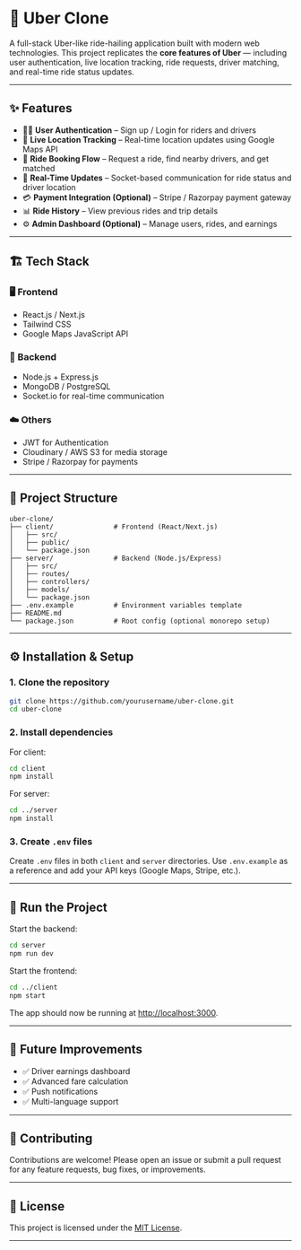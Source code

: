 # 🚖 Uber Clone

A full-stack Uber-like ride-hailing application built with modern web technologies. This project replicates the **core features of Uber** — including user authentication, live location tracking, ride requests, driver matching, and real-time ride status updates.

---

## ✨ Features

- 🧑‍💻 **User Authentication** – Sign up / Login for riders and drivers
- 📍 **Live Location Tracking** – Real-time location updates using Google Maps API
- 🚗 **Ride Booking Flow** – Request a ride, find nearby drivers, and get matched
- 📶 **Real-Time Updates** – Socket-based communication for ride status and driver location
- 💳 **Payment Integration (Optional)** – Stripe / Razorpay payment gateway
- 📊 **Ride History** – View previous rides and trip details
- ⚙️ **Admin Dashboard (Optional)** – Manage users, rides, and earnings

---

## 🏗️ Tech Stack

### 🖥️ Frontend

- React.js / Next.js
- Tailwind CSS
- Google Maps JavaScript API

### 🧠 Backend

- Node.js + Express.js
- MongoDB / PostgreSQL
- Socket.io for real-time communication

### ☁️ Others

- JWT for Authentication
- Cloudinary / AWS S3 for media storage
- Stripe / Razorpay for payments

---

## 📂 Project Structure

```
uber-clone/
├── client/               # Frontend (React/Next.js)
│   ├── src/
│   ├── public/
│   └── package.json
├── server/               # Backend (Node.js/Express)
│   ├── src/
│   ├── routes/
│   ├── controllers/
│   ├── models/
│   └── package.json
├── .env.example          # Environment variables template
├── README.md
└── package.json          # Root config (optional monorepo setup)
```

---

## ⚙️ Installation & Setup

### 1. Clone the repository

```bash
git clone https://github.com/yourusername/uber-clone.git
cd uber-clone
```

### 2. Install dependencies

For client:

```bash
cd client
npm install
```

For server:

```bash
cd ../server
npm install
```

### 3. Create `.env` files

Create `.env` files in both `client` and `server` directories. Use `.env.example` as a reference and add your API keys (Google Maps, Stripe, etc.).

---

## 🚀 Run the Project

Start the backend:

```bash
cd server
npm run dev
```

Start the frontend:

```bash
cd ../client
npm start
```

The app should now be running at [http://localhost:3000](http://localhost:3000).

---

## 🧪 Future Improvements

- ✅ Driver earnings dashboard
- ✅ Advanced fare calculation
- ✅ Push notifications
- ✅ Multi-language support

---

## 🤝 Contributing

Contributions are welcome! Please open an issue or submit a pull request for any feature requests, bug fixes, or improvements.

---

## 📜 License

This project is licensed under the [MIT License](LICENSE).

---
